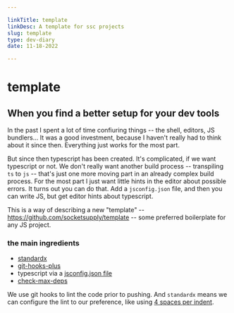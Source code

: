 ```yaml
---

linkTitle: template
linkDesc: A template for ssc projects
slug: template
type: dev-diary
date: 11-18-2022

---
```


# template

## When you find a better setup for your dev tools
In the past I spent a lot of time confiuring things -- the shell, editors, JS bundlers... It was a good investment, because I haven't really had to think about it since then. Everything just works for the most part.

But since then typescript has been created. It's complicated, if we want typescript or not. We don't really want another build process -- transpiling `ts` to `js` -- that's just one more moving part in an already complex build process. For the most part I just want little hints in the editor about possible errors. It turns out you can do that. Add a `jsconfig.json` file, and then you can write JS, but get editor hints about typescript.

This is a way of describing a new "template" -- https://github.com/socketsupply/template -- some preferred boilerplate for any JS project.

### the main ingredients

* [standardx](https://www.npmjs.com/package/standardx)
* [git-hooks-plus](https://www.npmjs.com/package/git-hooks-plus)
* typescript via a [jsconfig.json file](https://code.visualstudio.com/docs/languages/jsconfig)
* [check-max-deps](https://github.com/socketsupply/check-max-deps)

We use git hooks to lint the code prior to pushing. And `standardx` means we can configure the lint to our preference, like using [4 spaces per indent](https://github.com/socketsupply/template/blob/main/.eslintrc#L19).
